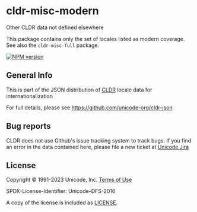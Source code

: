 # cldr-misc-modern

Other CLDR data not defined elsewhere

This package contains only the set of locales listed as modern coverage. See also the `cldr-misc-full` package.


[![NPM version](https://img.shields.io/npm/v/cldr-misc-modern.svg?style=flat)](https://www.npmjs.org/package/cldr-misc-modern)

## General Info

This is part of the JSON distribution of [CLDR](https://cldr.unicode.org/)
locale data for internationalization

For full details, please see <https://github.com/unicode-org/cldr-json>

## Bug reports

CLDR does not use Github's issue tracking system to track bugs.  If you find an error in
the data contained here, please file a new ticket at [Unicode Jira](https://unicode-org.atlassian.net/projects/CLDR/issues)

## License

Copyright © 1991-2023 Unicode, Inc.
[Terms of Use](http://www.unicode.org/copyright.html)

SPDX-License-Identifier: Unicode-DFS-2016

A copy of the license is included as [LICENSE](./LICENSE).
